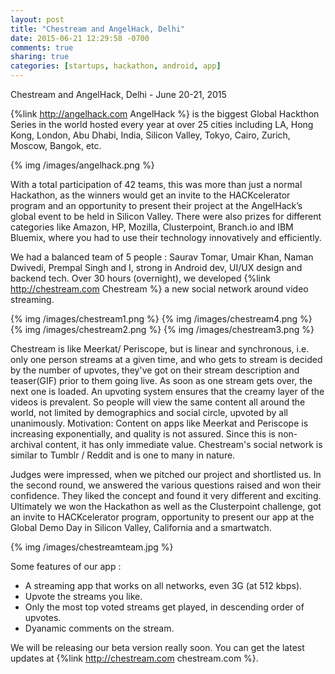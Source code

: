```yaml
---
layout: post
title: "Chestream and AngelHack, Delhi"
date: 2015-06-21 12:29:58 -0700
comments: true
sharing: true
categories: [startups, hackathon, android, app]
---
```


Chestream and AngelHack, Delhi - June 20-21, 2015

{%link http://angelhack.com AngelHack %} is the biggest Global Hackthon Series in the world hosted every year at over 25 cities including LA, Hong Kong, London, Abu Dhabi, India, Silicon Valley, Tokyo, Cairo, Zurich, Moscow, Bangok, etc.

{% img  /images/angelhack.png  %}

With a total participation of 42 teams, this was more than just a normal Hackathon, as the winners would get an invite to the HACKcelerator program and an opportunity to present their project at the AngelHack’s global event to be held in Silicon Valley.
There were also prizes for different categories like Amazon, HP, Mozilla, Clusterpoint, Branch.io and IBM Bluemix, where you had to use their technology innovatively and efficiently.

We had a balanced team of 5 people : Saurav Tomar, Umair Khan, Naman Dwivedi, Prempal Singh and I, strong in Android dev, UI/UX design and backend tech.
Over 30 hours (overnight), we developed {%link http://chestream.com Chestream %} a new social network around video streaming.

{% img  /images/chestream1.png  %}
{% img  /images/chestream4.png   %}
{% img  /images/chestream2.png   %}
{% img  /images/chestream3.png   %}

Chestream is like Meerkat/ Periscope, but is linear and synchronous, i.e. only one person streams at a given time, and who gets to stream is decided by the number of upvotes, they've got on their stream description and teaser(GIF) prior to them going live. As soon as one stream gets over, the next one is loaded.
An upvoting system ensures that the creamy layer of the videos is prevalent. So people will view the same content all around the world, not limited by demographics and social circle, upvoted by all unanimously. 
Motivation: Content on apps like Meerkat and Periscope is increasing exponentially, and quality is not assured. Since this is non-archival content, it has only immediate value. 
Chestream's social network is similar to Tumblr / Reddit and is one to many in nature. 

Judges were impressed, when we pitched our project and shortlisted us. In the second round, we answered the various questions raised and won their confidence. They liked the concept and found it very different and exciting. Ultimately we won the Hackathon as well as the Clusterpoint challenge, got an invite to HACKcelerator program, opportunity to present our app at the Global Demo Day in Silicon Valley, California and a smartwatch. 

{% img  /images/chestreamteam.jpg   %}

Some features of our app :

- A streaming app that works on all networks, even 3G (at 512 kbps).
- Upvote the streams you like.
- Only the most top voted streams get played, in descending order of upvotes.
- Dyanamic comments on the stream.

We will be releasing our beta version really soon. You can get the latest updates at {%link http://chestream.com chestream.com %}.

